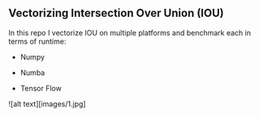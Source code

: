 **Vectorizing Intersection Over Union (IOU)**
-

In this repo I vectorize IOU on multiple platforms and benchmark each in terms of runtime:

- Numpy

- Numba

- Tensor Flow 


![alt text][images/1.jpg]

